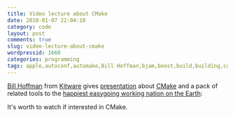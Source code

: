 ```yaml
---
title: Video lecture about CMake
date: 2010-01-07 22:04:18
category: code
layout: post
comments: true
slug: video-lecture-about-cmake
wordpressid: 1660
categories: programming
tags: apple,autoconf,automake,Bill Hoffman,bjam,boost,build,building,cdash,cmake,compilation,cpack,ctest,google,kitware,lecture,linux,make,microsoft,osx,presentation,programming,software,tool,video,windows,youtube
---
```


[Bill Hoffman](http://www.kitware.com/company/team/hoffman.html) from [Kitware](http://http://www.kitware.com/) gives [presentation](http://www.youtube.com/watch?v=8Ut9o4OdSC0) about [CMake](http://www.cmake.org/) and a pack of related tools to the [happiest easygoing working nation on the Earth](http://www.google.com):


It's worth to watch if interested in CMake.
